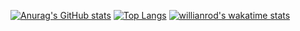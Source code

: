 [![Anurag's GitHub stats](https://github-readme-stats.vercel.app/api?username=fluk27&show_icons=true&theme=radical)](https://github.com/anuraghazra/github-readme-stats)
[![Top Langs](https://github-readme-stats.vercel.app/api/top-langs/?username=fluk27&layout=compact)](https://github.com/anuraghazra/github-readme-stats)
[![willianrod's wakatime stats](https://github-readme-stats.vercel.app/api/wakatime?username=fluk27)](https://github.com/anuraghazra/github-readme-stats)

